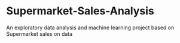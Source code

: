 # Supermarket-Sales-Analysis
An exploratory data analysis and machine learning project based on Supermarket sales on data
